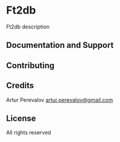 Ft2db
================

Ft2db description

Documentation and Support
-------------------------

Contributing
------------

Credits
-------

Artur Perevalov artur.perevalov@gmail.com

License
-------


All rights reserved